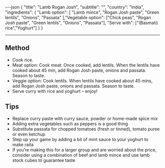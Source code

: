 ---json
{
"title": "Lamb Rogan Josh",
"subtitle": "",
"country": "India",
"ingredients": {
"Lamb option": [
"Lamb mince", "Rogan Josh paste", "Green lentils", "Onions", "Passata"
],"Vegetable option": ["Chick peas", "Rogan Josh paste", "Green lentils", "Onions", "Passata"],
"Serve with": ["(Basmati) rice","Yoghurt"]
}
}

---

## Method

- Cook rice.
- Meat option: Cook meat. Once cooked, add lentils. When the lentils have cooked about 45 min, add Rogan Josh paste, onions and passata. Season to taste.
- Veggie option: Cook lentils. When lentils have cooked about 45 mins, add Rogan Josh paste, onions and passata. Season to taste.
- Serve curry with rice and yoghurt – enjoy!

## Tips

- Replace curry paste with curry sauce, powder or home-made spice mix
- Adding extra vegetables such as peppers is a good thing
- Substitute passata for chopped tomatoes (fresh or tinned), tomato puree or even ketchup
- Step up your game by adding a bit of mint sauce to your yoghurt to make raita
- If you’re making this for a larger group and are worried about the price, consider using a combination of beef and lamb mince and use lamb stock cubes to guarantee taste
